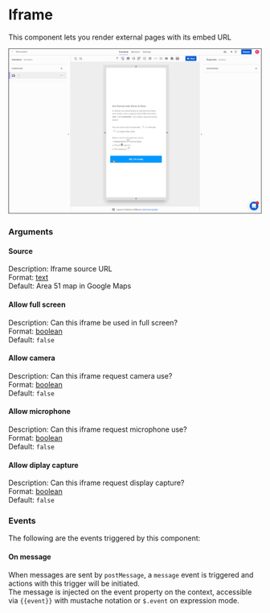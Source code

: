 # Iframe

This component lets you render external pages with its embed URL

![](../../../.gitbook/assets/iframe.gif)

### Arguments

#### **Source**

Description: Iframe source URL  
Format: [text](https://docs.abstra.app/docs/front-end/arguments/argument-types#text)  
Default: Area 51 map in Google Maps 

#### **Allow full screen**

Description: Can this iframe be used in full screen?  
Format: [boolean](https://docs.abstra.app/docs/front-end/arguments/argument-types#boolean)  
Default: `false`

#### **Allow camera**

Description: Can this iframe request camera use?  
Format: [boolean](https://docs.abstra.app/docs/front-end/arguments/argument-types#boolean)  
Default: `false`

#### **Allow** microphone

Description: Can this iframe request microphone use?  
Format: [boolean](https://docs.abstra.app/docs/front-end/arguments/argument-types#boolean)  
Default: `false`

#### **Allow** diplay capture

Description: Can this iframe request display capture?  
Format: [boolean](https://docs.abstra.app/docs/front-end/arguments/argument-types#boolean)  
Default: `false`

### Events

The following are the events triggered by this component:

#### On **message**

When messages are sent by `postMessage`, a `message` event is triggered and actions with this trigger will be initiated.   
The message is injected on the event property on the context, accessible via `{{event}}` with mustache notation or `$.event` on expression mode.

